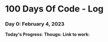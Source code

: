 # 100 Days Of Code - Log

### Day 0: February 4, 2023

**Today's Progress**:
**Thougs:**
**Link to work:**
